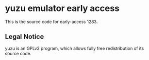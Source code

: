 yuzu emulator early access
=============

This is the source code for early-access 1283.

## Legal Notice

yuzu is an GPLv2 program, which allows fully free redistribution of its source code.